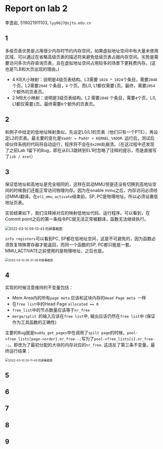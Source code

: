 # Report on lab 2

李逸岩, 519021911103, `lyy0627@sjtu.edu.cn`

## 1

多级页表优势是占用很少内存时节约内存空间，如果虚拟地址空间中有大量未使用区域，可以通过在省略高级页表的描述符来避免低级页表占据内存空间。劣势是需要访问多次内存查询页表，且在虚拟地址空间占用较多的场景下更耗费内存。(这也是TLB和大页出现的理由。)

- 4 KB大小映射：说明是4级页表结构。L3需要 `1024 * 1024`个条目，需要`2048`个页。L2需要`2048` 个条目，`4` 个页。而L0, L1都仅需要`1`页。最终，需要`2054`个额外的页表页。
- 2 MB大小映射：说明是3级页表结构。L2 需要`2048` 个条目，需要`4`个页，L0, L1都仅需要`1`页。最终需要`6`个额外的页表页。

## 2

和例子中给定的低地址映射类似，先设定L0/L1的页表（他们只有一个PTE），再设定L2的页表。最主要的变化是`Vaddr = Paddr + KERNEL_VADDR`. 运行后，测试后续伙伴系统的代码将自动运行，程序将不会在`0x200`处崩溃。（在这过程中还发现了之前Lab 1留下的Bug，即在从EL3跳转到EL1时忽略了注释的提示，而是直接写了`isb / eret`）

## 3

保证低地址和高地址是完全相同的，这样在启动MMU但是还没有切换到高地址空间的时候我们还能正常访问物理内存。因为在enable mmu之后，内存访问必须经过MMU翻译。在`el1_mmu_activate`结束前，SP, PC是物理地址。所以必须设置低地址页表。

实验结果如下，我们注释掉对应的映射低地址代码，运行程序。可以看到，在Commit point之后的第一条指令PC就无法正常被翻译，函数无法继续执行。

<img src="https://s2.loli.net/2022/03/10/hCaizoIePD2jLyW.png" alt="2022-03-10 09-13-43 的屏幕截图" style="zoom:80%;" />

`info registers`可以看到PC, SP都在低地址空间，这是不可避免的，因为函数必须恢复特殊寄存器才能返回，而同一个函数的SP, PC都只能是一套。MMU_ACTIVATE之前使用的是物理地址，之后也是。

<img src="https://s2.loli.net/2022/03/10/BxkMf8iaOP23n7q.png" alt="2022-03-10 09-31-38 的屏幕截图" style="zoom:67%;" />

## 4

实现的时候注意维持的不变量包括：

- Mem Area内的所有`page meta` 应该和这块内存的`Head Page meta `一样
- 在`free list`中的Head Page `allocated == 0`
- `free_list`中的节点数量应该等于`nr_free`
- `merge/split `的输入应该在`free list`中, 输出应该仍然在`free list`中 (保证作为工具函数的正确性)

主要的Bug就是`buddy_get_pages`中在调用了`spilt page`的时候，`pool->free_lists[page->order].nr_free--;`写为了`pool->free_lists[i].nr_free--;`。即改为了最初分配的大块的内存对应的`nr_free`. 这违反了第三条不变量。最终运行结果：

<img src="/home/lee/图片/2022-03-10 20-11-43 的屏幕截图.png" alt="2022-03-10 20-11-43 的屏幕截图" style="zoom:67%;" />

## 5





## 6





## 7





## 8





## 9






